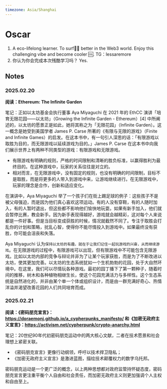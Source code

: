 ```yaml
---
timezone: Asia/Shanghai
---
```


# Oscar

1. A eco-lifelong learner. To surf🏄‍♀️ better in the Web3 world. Enjoy this challenging vibe and become cooler 🆒. TG：lessaremore
2. 你认为你会完成本次残酷学习吗？ Yes. 

## Notes

<!-- Content_START -->

### 2025.02.20
**阅读：Ethereum: The Infinite Garden**

笔记：正如以太坊基金会执行董事 Aya Miyaguchi 在 2021 年的 EthCC 演讲「培育无限花园——以太坊」（Growing the Infinite Garden - Ethereum）[4] 中所阐述的，以太坊的愿景正是如此，她将其称之为「无限花园」（Infinite Garden）。这一概念是她受到美国学者 James P. Carse 所著的《有限与无限的游戏》（Finite and Infinite Games）的启发。在这本书中，有一句引人深思的话：「有限游戏以取胜为目的，而无限游戏以延续游戏为目的。」James P. Carse 在这本书中向我们展示世界上有两种不同类型的游戏：有限游戏和无限游戏。
- 有限游戏有明确的规则，严格的时间限制和清晰的胜负标准，以赢得胜利为最终目的。在这种游戏中，玩家的关系往往是对立的。
- 相对而言，在无限游戏中，没有固定的规则，也没有明确的时间限制，目标不是取胜，而是将更多的人带入到游戏中来，让游戏继续进行。在无限游戏中，玩家的理念是合作，创新和适应变化。

在演讲中，Aya Miyaguchi 举了一个孩子们在街上踢足球的例子：这些孩子不是被父母强迫，而是因为他们真心喜欢这项运动。有的人没有穿鞋，有的人随时加入，有的人暂时退出，但这些都不影响他们愉快地玩耍。如果有新手加入，他们就会暂停比赛，教会新手。因为新手表现得越好，游戏就会越精彩，这对每个人来说都是一件好事。但是当目标变成获胜的时候，情况就截然不同了。专注于取胜会打乱你的计划和策略，扰乱心智，使得你不能尽情投入到游戏中。如果最终没有获胜，你可能会沮丧和失落。

Aya Miyaguchi 认为`保持以太坊的有趣，就在于让我们记住一起玩游戏的兴奋，从而继续游戏`。在无限游戏的过程中，有限游戏可以出现，但有限游戏中不可能包含无限游戏。比如以太坊内部的竞争与辩论并非为了让某个玩家获胜，而是为了不断改进以太坊，使其更加完善。以太坊的生态系统犹如一个生机勃勃的花园，处于大自然环境中。在这里，我们可以尽情玩各种游戏。最初的园丁播下了第一颗种子，随着时间的推移，树木和各种植物相继生长，使这个花园充满活力与多样性。这个生态系统是自然进化的，并非由某个单一个体或组织设计，而是由一群充满好奇心、热情洋溢并渴望改善花园的人们共同培育而成。

### 2025.02.21
**阅读：《密码朋克宣言》：https://doraemonj.github.io/a_cypherpunks_manifesto/ 和《加密无政府主义宣言》：https://activism.net/cypherpunk/crypto-anarchy.html**

笔记：20世纪90年代初密码朋克运动中的两大核心文献，二者在技术愿景和社会理想上紧密关联。
* 《密码朋克宣言》更像行动纲领，呼吁以技术捍卫隐私；
* 《加密无政府主义宣言》是激进蓝图，描绘技术颠覆权力的数字乌托邦。

密码朋克运动是一个更广泛的概念，以上两种思想都对政府监管持怀疑态度，密码朋克宣言更注重平衡个人自由和社会责任，而加密无政府主义则更加强调个人主权和自由至上。

<!-- Content_END -->
